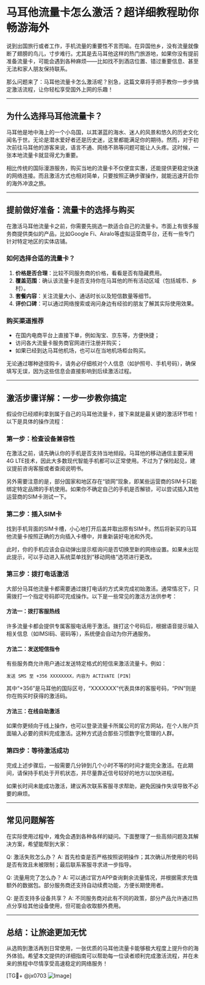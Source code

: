 # 马耳他流量卡怎么激活？超详细教程助你畅游海外

说到出国旅行或者工作，手机流量的重要性不言而喻。在异国他乡，没有流量就像断了翅膀的鸟儿，寸步难行。尤其是去马耳他这样的热门旅游地，如果你没有提前准备流量卡，可能会遇到各种麻烦——比如找不到酒店位置、错过重要信息、甚至无法和家人朋友保持联系。

那么问题来了：马耳他流量卡怎么激活呢？别急，这篇文章将手把手教你一步步搞定激活流程，让你轻松享受国外上网的乐趣！

---

## 为什么选择马耳他流量卡？

马耳他是地中海上的一个小岛国，以其湛蓝的海水、迷人的风景和悠久的历史文化闻名于世。无论是潜水爱好者还是历史迷，这里都能满足你的期待。然而，对于初次前往马耳他的游客来说，语言不通、网络不熟等问题可能让人头疼。这时候，一张本地流量卡就显得尤为重要。

相比传统的国际漫游服务，购买当地的流量卡不仅便宜实惠，还能提供更稳定快速的网络连接。而且激活方式也相对简单，只要按照正确步骤操作，就能迅速开启你的海外冲浪之旅。

---

## 提前做好准备：流量卡的选择与购买

在激活马耳他流量卡之前，你需要先挑选一款适合自己的流量卡。市面上有很多服务商提供类似的产品，比如Google Fi、Airalo等虚拟运营商平台，还有一些专门针对特定地区的实体店铺。

### 如何选择合适的流量卡？
1. **价格是否合理**：比较不同服务商的价格，看看是否有隐藏费用。
2. **覆盖范围**：确认该流量卡是否支持你在马耳他的所有活动区域（包括城市、乡村）。
3. **套餐内容**：关注流量大小、通话时长以及短信数量等细节。
4. **评价口碑**：可以通过网络搜索或询问身边有经验的朋友了解其实际使用效果。

### 购买渠道推荐
- 在国内电商平台上直接下单，例如淘宝、京东等，方便快捷；
- 访问各大流量卡服务商官网进行注册并购买；
- 如果已经到达马耳他机场，也可以在当地机场柜台购买。

无论通过哪种途径购卡，请务必仔细核对个人信息（如护照号、手机号码），确保填写无误，因为这些信息会直接影响到后续激活过程。

---

## 激活步骤详解：一步一步教你搞定

假设你已经顺利拿到属于自己的马耳他流量卡，接下来就是最关键的激活环节啦！以下是具体的操作流程：

### 第一步：检查设备兼容性
在激活之前，请先确认你的手机是否支持当地频段。马耳他的移动通信主要采用4G LTE技术，因此大多数现代智能手机都可以正常使用。不过为了保险起见，建议提前咨询客服或者查阅说明书。

另外需要注意的是，部分国家和地区存在“锁网”现象，即某些运营商的SIM卡只能绑定特定品牌的手机使用。如果你不确定自己的手机是否解锁，可以尝试插入其他运营商的SIM卡测试一下。

### 第二步：插入SIM卡
找到手机背面的SIM卡槽，小心地打开后盖并取出原有SIM卡。然后将新买的马耳他流量卡按照正确的方向插入卡槽中，并重新装好电池和外壳。

此时，你的手机应该会自动弹出提示框询问是否切换至新的网络设置。如果未出现此提示，可以手动进入系统菜单找到“移动网络”选项进行更改。

### 第三步：拨打电话激活
大部分马耳他流量卡都需要通过拨打电话的方式来完成初始激活。通常情况下，只需拨打一个指定号码即可完成操作。以下是一些常见的激活方法供参考：

#### 方法一：拨打客服热线
许多流量卡都会提供专属客服电话用于激活。拨打这个号码后，根据语音提示输入相关信息（如IMSI码、密码等），系统便会自动为你开通服务。

#### 方法二：发送短信指令
有些服务商允许用户通过发送特定格式的短信来激活流量卡。例如：
```
发送 SMS 至 +356 XXXXXXXX，内容为 ACTIVATE [PIN]
```
其中“+356”是马耳他的国际区号，“XXXXXXX”代表具体的客服号码，“PIN”则是你在购买时获得的激活码。

#### 方法三：在线自助激活
如果你更倾向于线上操作，也可以登录流量卡所属公司的官方网站，在个人账户页面输入必要的资料完成激活。这种方式适合那些习惯数字化管理的人群。

### 第四步：等待激活成功
完成上述步骤后，一般需要几分钟到几个小时不等的时间才能完全激活。在此期间，请保持手机处于开机状态，并尽量靠近信号较好的地方以加快进程。

如果长时间未能成功激活，建议再次联系客服寻求帮助，避免因操作失误导致不必要的麻烦。

---

## 常见问题解答

在实际使用过程中，难免会遇到各种各样的疑问。下面整理了一些高频问题及其解决方案，希望能帮到大家：

Q: 激活失败怎么办？
A: 首先检查是否严格按照说明操作；其次确认所使用的号码是否有效且未被限制；最后联系客服寻求进一步指导。

Q: 流量用完了怎么办？
A: 可以通过官方APP查询剩余流量情况，并根据需求充值额外的数据包。部分服务商还支持自动续费功能，方便长期使用者。

Q: 是否支持多设备共享？
A: 不同服务商对此有不同的政策，部分产品允许通过热点分享给其他设备使用，但可能会收取额外费用。

---

## 总结：让旅途更加无忧

从选购到激活再到日常使用，一张优质的马耳他流量卡能够极大程度上提升你的海外体验。希望本文提供的详细指南可以帮助每一位读者顺利完成激活流程，并在未来的旅程中尽情享受高速稳定的网络服务！

[TG💪+ @jx0703 ![Image](https://github.com/user-attachments/assets/dbca1d08-cadb-493c-b0ec-ad6f7a83f270)]